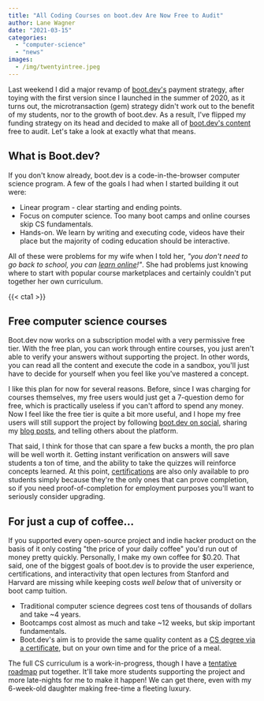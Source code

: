 ```yaml
---
title: "All Coding Courses on boot.dev Are Now Free to Audit"
author: Lane Wagner
date: "2021-03-15"
categories: 
  - "computer-science"
  - "news"
images:
  - /img/twentyintree.jpeg
---
```


Last weekend I did a major revamp of [boot.dev's](https://boot.dev/) payment strategy, after toying with the first version since I launched in the summer of 2020, as it turns out, the microtransaction (gem) strategy didn't work out to the benefit of my students, nor to the growth of boot.dev. As a result, I've flipped my funding strategy on its head and decided to make all of [boot.dev's content](https://boot.dev/) free to audit. Let's take a look at exactly what that means.

## What is Boot.dev?

If you don't know already, boot.dev is a code-in-the-browser computer science program. A few of the goals I had when I started building it out were:

- Linear program - clear starting and ending points.
- Focus on computer science. Too many boot camps and online courses skip CS fundamentals.
- Hands-on. We learn by writing and executing code, videos have their place but the majority of coding education should be interactive.

All of these were problems for my wife when I told her, _"you don't need to go back to school, you can [learn online](/computer-science/comprehensive-guide-to-learn-computer-science-online/)!"_. She had problems just knowing where to start with popular course marketplaces and certainly couldn't put together her own curriculum.

{{< cta1 >}}

## Free computer science courses

Boot.dev now works on a subscription model with a very permissive free tier. With the free plan, you can work through entire courses, you just aren't able to verify your answers without supporting the project. In other words, you can read all the content and execute the code in a sandbox, you'll just have to decide for yourself when you feel like you've mastered a concept.

I like this plan for now for several reasons. Before, since I was charging for courses themselves, my free users would just get a 7-question demo for free, which is practically useless if you can't afford to spend any money. Now I feel like the free tier is quite a bit more useful, and I hope my free users will still support the project by following [boot.dev on social](https://twitter.com/q_vault), sharing my [blog posts](/jobs/how-long-does-it-take-to-learn-to-code), and telling others about the platform.

That said, I think for those that can spare a few bucks a month, the pro plan will be well worth it. Getting instant verification on answers will save students a ton of time, and the ability to take the quizzes will reinforce concepts learned. At this point, [certifications](/computer-science/guide-to-certificate-in-computer-science/) are also only available to pro students simply because they're the only ones that can prove completion, so if you need proof-of-completion for employment purposes you'll want to seriously consider upgrading.

## For just a cup of coffee...

If you supported every open-source project and indie hacker product on the basis of it only costing "the price of your daily coffee" you'd run out of money pretty quickly. Personally, I make my own coffee for $0.20. That said, one of the biggest goals of boot.dev is to provide the user experience, certifications, and interactivity that open lectures from Stanford and Harvard are missing while keeping costs _well below_ that of university or boot camp tuition.

- Traditional computer science degrees cost tens of thousands of dollars and take ~4 years.
- Bootcamps cost almost as much and take ~12 weeks, but skip important fundamentals.
- Boot.dev's aim is to provide the same quality content as a [CS degree via a certificate](/computer-science/compsci-certificate-vs-degree/), but on your own time and for the price of a meal.

The full CS curriculum is a work-in-progress, though I have a [tentative roadmap](https://github.com/bootdotdev/curriculum) put together. It'll take more students supporting the project and more late-nights for me to make it happen! We can get there, even with my 6-week-old daughter making free-time a fleeting luxury.
